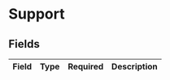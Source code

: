 # Support


## Fields

| Field       | Type        | Required    | Description |
| ----------- | ----------- | ----------- | ----------- |